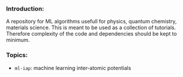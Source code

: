 ### Introduction:
A repository for ML algorithms usefull for physics, quantum chemistry, materials science.
This is meant to be used as a collection of tutorials.
Therefore complexity of the code and dependencies should be kept to minimum.

### Topics:
* `ml-iap`: machine learning inter-atomic potentials
